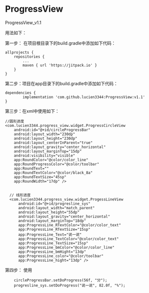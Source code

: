 # ProgressView
ProgressView_v1.1

  用法如下：

 第一步： 在项目根目录下的build.gradle中添加如下代码：

	allprojects {
		repositories {
			...
			maven { url 'https://jitpack.io' }
		}
	}

 第二步：项目在app目录下的build.gradle中添加如下代码：

	dependencies {
	        implementation 'com.github.lucien3344:ProgressView:v1.1'
	}
  
  

 第三步：在xml中使用如下：

    //圆形进度
    <com.lucien3344.progress_view.widget.ProgressCircleView
        android:id="@+id/circleProgressBar"
        android:layout_width="230dp"
        android:layout_height="230dp"
        android:layout_centerInParent="true"
        android:layout_gravity="center_horizontal"
        android:layout_marginTop="15dp"
        android:visibility="visible"
        app:RoundColor="@color/color_line"
        app:RoundProgressColor="@color/toolbar"
        app:RoundText=""
        app:RoundTextColor="@color/black_8a"
        app:RoundTextSize="45sp"
        app:RoundWidth="17dp" />


      // 线形进度
      <com.lucien3344.progress_view.widget.ProgessLineView
          android:id="@+id/progresline_sys"
          android:layout_width="match_parent"
          android:layout_height="55dp"
          android:layout_gravity="center_horizontal"
          android:layout_marginTop="18dp"
          app:ProgressLine_RTextColor="@color/color_text"
          app:ProgressLine_RTextSize="15sp"
          app:ProgressLine_Text="说一说"
          app:ProgressLine_TextColor="@color/color_text"
          app:ProgressLine_TextSize="15sp"
          app:ProgressLine_bmColor="@color/color_line"
          app:ProgressLine_bmHight="13dp"
          app:ProgressLine_color="@color/toolbar"
          app:ProgressLine_hight="13dp" />

  
 第四步： 使用

        circleProgressBar.setDoProgress(56f, "分");
        progresline_sys.setDoProgress("说一说", 82.0f, "%");




